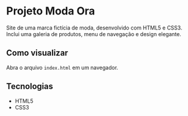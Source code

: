 # Projeto Moda Ora

Site de uma marca fictícia de moda, desenvolvido com HTML5 e CSS3.
Inclui uma galeria de produtos, menu de navegação e design elegante.

## Como visualizar

Abra o arquivo `index.html` em um navegador.

## Tecnologias

- HTML5
- CSS3

